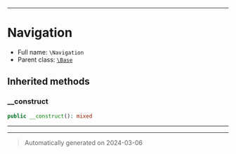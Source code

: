***

# Navigation





* Full name: `\Navigation`
* Parent class: [`\Base`](./Base.md)






## Inherited methods


### __construct



```php
public __construct(): mixed
```












***


***
> Automatically generated on 2024-03-06

